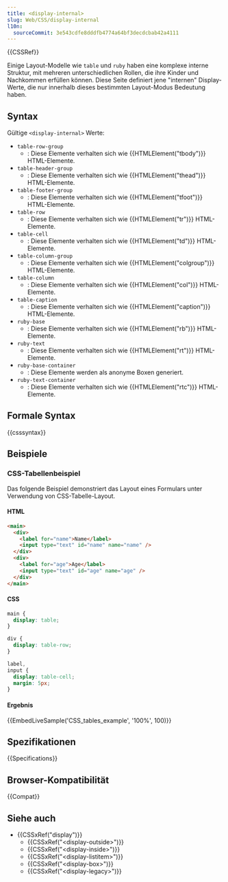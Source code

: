 ```yaml
---
title: <display-internal>
slug: Web/CSS/display-internal
l10n:
  sourceCommit: 3e543cdfe8dddfb4774a64bf3decdcbab42a4111
---
```


{{CSSRef}}

Einige Layout-Modelle wie `table` und `ruby` haben eine komplexe interne Struktur, mit mehreren unterschiedlichen Rollen, die ihre Kinder und Nachkommen erfüllen können. Diese Seite definiert jene "internen" Display-Werte, die nur innerhalb dieses bestimmten Layout-Modus Bedeutung haben.

## Syntax

Gültige `<display-internal>` Werte:

- `table-row-group`
  - : Diese Elemente verhalten sich wie {{HTMLElement("tbody")}} HTML-Elemente.
- `table-header-group`
  - : Diese Elemente verhalten sich wie {{HTMLElement("thead")}} HTML-Elemente.
- `table-footer-group`
  - : Diese Elemente verhalten sich wie {{HTMLElement("tfoot")}} HTML-Elemente.
- `table-row`
  - : Diese Elemente verhalten sich wie {{HTMLElement("tr")}} HTML-Elemente.
- `table-cell`
  - : Diese Elemente verhalten sich wie {{HTMLElement("td")}} HTML-Elemente.
- `table-column-group`
  - : Diese Elemente verhalten sich wie {{HTMLElement("colgroup")}} HTML-Elemente.
- `table-column`
  - : Diese Elemente verhalten sich wie {{HTMLElement("col")}} HTML-Elemente.
- `table-caption`
  - : Diese Elemente verhalten sich wie {{HTMLElement("caption")}} HTML-Elemente.
- `ruby-base`
  - : Diese Elemente verhalten sich wie {{HTMLElement("rb")}} HTML-Elemente.
- `ruby-text`
  - : Diese Elemente verhalten sich wie {{HTMLElement("rt")}} HTML-Elemente.
- `ruby-base-container`
  - : Diese Elemente werden als anonyme Boxen generiert.
- `ruby-text-container`
  - : Diese Elemente verhalten sich wie {{HTMLElement("rtc")}} HTML-Elemente.

## Formale Syntax

{{csssyntax}}

## Beispiele

### CSS-Tabellenbeispiel

Das folgende Beispiel demonstriert das Layout eines Formulars unter Verwendung von CSS-Tabelle-Layout.

#### HTML

```html
<main>
  <div>
    <label for="name">Name</label>
    <input type="text" id="name" name="name" />
  </div>
  <div>
    <label for="age">Age</label>
    <input type="text" id="age" name="age" />
  </div>
</main>
```

#### CSS

```css
main {
  display: table;
}

div {
  display: table-row;
}

label,
input {
  display: table-cell;
  margin: 5px;
}
```

#### Ergebnis

{{EmbedLiveSample('CSS_tables_example', '100%', 100)}}

## Spezifikationen

{{Specifications}}

## Browser-Kompatibilität

{{Compat}}

## Siehe auch

- {{CSSxRef("display")}}
  - {{CSSxRef("&lt;display-outside&gt;")}}
  - {{CSSxRef("&lt;display-inside&gt;")}}
  - {{CSSxRef("&lt;display-listitem&gt;")}}
  - {{CSSxRef("&lt;display-box&gt;")}}
  - {{CSSxRef("&lt;display-legacy&gt;")}}

